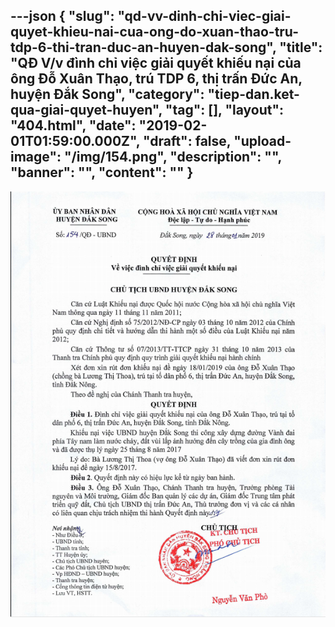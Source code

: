 ---json
{
    "slug": "qd-vv-dinh-chi-viec-giai-quyet-khieu-nai-cua-ong-do-xuan-thao-tru-tdp-6-thi-tran-duc-an-huyen-dak-song",
    "title": "QĐ V/v đình chỉ việc giải quyết khiếu nại của ông Đỗ Xuân Thạo, trú TDP 6, thị trấn Đức An, huyện Đắk Song",
    "category": "tiep-dan.ket-qua-giai-quyet-huyen",
    "tag": [],
    "layout": "404.html",
    "date": "2019-02-01T01:59:00.000Z",
    "draft": false,
    "upload-image": "/img/154.png",
    "description": "",
    "banner": "",
    "__content__": ""
}
---
<p><img alt="" src="/img/154.png" /></p>